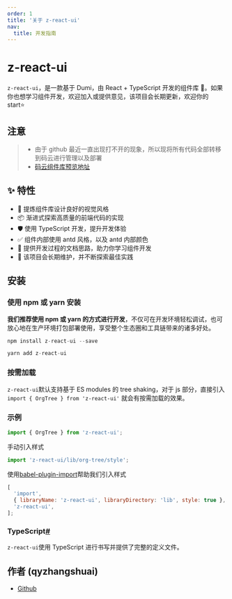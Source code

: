 ```yaml
---
order: 1
title: '关于 z-react-ui'
nav:
  title: 开发指南
---
```


# z-react-ui

`z-react-ui`，是一款基于 Dumi，由 React + TypeScript 开发的组件库 🎉。如果你也想学习组件开发，欢迎加入或提供意见，该项目会长期更新，欢迎你的 start⭐

## 注意

> - 由于 github 最近一直出现打不开的现象，所以现将所有代码全部转移到码云进行管理以及部署
> - [码云组件库预览地址](https://zhangshuaiqy.gitee.io/dumi-father-react-ui/)

## ✨ 特性

- 🌈 提炼组件库设计良好的视觉风格
- 📦 渐进式探索高质量的前端代码的实现
- 🛡 使用 TypeScript 开发，提升开发体验
- ✅ 组件内部使用 antd 风格，以及 antd 内部颜色
- 📖 提供开发过程的文档思路，助力你学习组件开发
- 🔖 该项目会长期维护，并不断探索最佳实践

## 安装

### 使用 npm 或 yarn 安装

**我们推荐使用 npm 或 yarn 的方式进行开发**，不仅可在开发环境轻松调试，也可放心地在生产环境打包部署使用，享受整个生态圈和工具链带来的诸多好处。

```js
npm install z-react-ui --save
```

```js
yarn add z-react-ui
```

### 按需加载

`z-react-ui`默认支持基于 ES modules 的 tree shaking，对于 js 部分，直接引入 `import { OrgTree } from 'z-react-ui'` 就会有按需加载的效果。

### 示例

```js
import { OrgTree } from 'z-react-ui';
```

手动引入样式

```js
import 'z-react-ui/lib/org-tree/style';
```

使用[babel-plugin-import](https://github.com/ant-design/babel-plugin-import)帮助我们引入样式

```js
[
  'import',
  { libraryName: 'z-react-ui', libraryDirectory: 'lib', style: true },
  'z-react-ui',
];
```

### TypeScript[#](https://ant.design/docs/react/introduce-cn#TypeScript)

`z-react-ui`使用 TypeScript 进行书写并提供了完整的定义文件。

## 作者 (qyzhangshuai)

- [Github](https://github.com/qyzhangshuai/dumi-father-react-ui)

